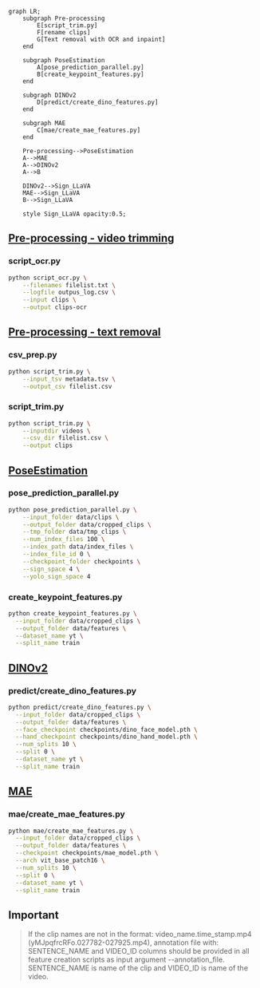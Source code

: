 ```mermaid
graph LR;   
    subgraph Pre-processing
        E[script_trim.py]
        F[rename clips]
        G[Text removal with OCR and inpaint]
    end
    
    subgraph PoseEstimation
        A[pose_prediction_parallel.py]
        B[create_keypoint_features.py]
    end
    
    subgraph DINOv2
        D[predict/create_dino_features.py]
    end
    
    subgraph MAE
        C[mae/create_mae_features.py]
    end
    
    Pre-processing-->PoseEstimation
    A-->MAE
    A-->DINOv2
    A-->B
    
    DINOv2-->Sign_LLaVA
    MAE-->Sign_LLaVA
    B-->Sign_LLaVA

    style Sign_LLaVA opacity:0.5;
```
## [Pre-processing - video trimming](https://github.com/JSALT2024/VideoPreprocessing)
### script_ocr.py
```bash
python script_ocr.py \
	--filenames filelist.txt \
	--logfile outpus_log.csv \
	--input clips \
	--output clips-ocr
```
## [Pre-processing - text removal](https://github.com/JSALT2024/VideoPreprocessing)
### csv_prep.py
```bash
python script_trim.py \
    --input_tsv metadata.tsv \
    --output_csv filelist.csv
```
### script_trim.py
```bash
python script_trim.py \
	--inputdir videos \
	--csv_dir filelist.csv \
	--output clips
```
## [PoseEstimation](https://github.com/JSALT2024/PoseEstimation)
### pose_prediction_parallel.py
```bash
python pose_prediction_parallel.py \
    --input_folder data/clips \
    --output_folder data/cropped_clips \
    --tmp_folder data/tmp_clips \
    --num_index_files 100 \
    --index_path data/index_files \
    --index_file_id 0 \
    --checkpoint_folder checkpoints \
    --sign_space 4 \
    --yolo_sign_space 4
```

### create_keypoint_features.py
```bash
python create_keypoint_features.py \
  --input_folder data/cropped_clips \
  --output_folder data/features \
  --dataset_name yt \
  --split_name train 
```


## [DINOv2](https://github.com/JSALT2024/DINOv2)
### predict/create_dino_features.py
```bash
python predict/create_dino_features.py \
  --input_folder data/cropped_clips \
  --output_folder data/features \
  --face_checkpoint checkpoints/dino_face_model.pth \
  --hand_checkpoint checkpoints/dino_hand_model.pth \
  --num_splits 10 \
  --split 0 \
  --dataset_name yt \
  --split_name train 
```


## [MAE](https://github.com/JSALT2024/MAE)
### mae/create_mae_features.py
```bash
python mae/create_mae_features.py \
  --input_folder data/cropped_clips \
  --output_folder data/features \
  --checkpoint checkpoints/mae_model.pth \
  --arch vit_base_patch16 \
  --num_splits 10 \
  --split 0 \
  --dataset_name yt \
  --split_name train
```

## Important
> If the clip names are not in the format: video_name.time_stamp.mp4 (yMJpqfrcRFo.027782-027925.mp4), 
> annotation file with: SENTENCE_NAME and VIDEO_ID columns should be provided in all feature creation scripts as 
> input argument --annotation_file. 
> SENTENCE_NAME is name of the clip and VIDEO_ID is name of the video.
